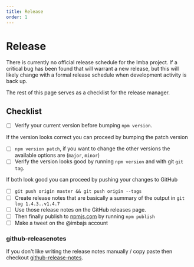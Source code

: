 ```yaml
---
title: Release
order: 1
---
```


# Release

There is currently no official release schedule for the Imba project. If a critical bug has been found that will warrant a new release, but this will likely change with a formal release schedule when development activity is back up.

The rest of this page serves as a checklist for the release manager.

## Checklist

- [ ] Verify your current version before bumping `npm version`.

If the version looks correct you can proceed by bumping the patch version

- [ ] `npm version patch`, if you want to change the other versions the available options are (`major`, `minor`)
- [ ] Verify the version looks good by running `npm version` and with git `git tag`.

If both look good you can proceed by pushing your changes to GitHub

- [ ] `git push origin master && git push origin --tags`
- [ ] Create release notes that are basically a summary of the output in `git log 1.4.3..v1.4.7`
- [ ] Use those release notes on the GitHub releases page.
- [ ] Then finally publish to [npmjs.com](https://www.npmjs.com/package/imba) by running `npm publish`
- [ ] Make a tweet on the @imbajs account

### github-releasenotes

If you don't like writing the release notes manually / copy paste then checkout [github-release-notes](https://github.com/github-tools/github-release-notes).


